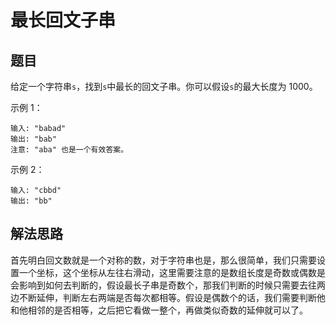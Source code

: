 # 最长回文子串
## 题目
给定一个字符串`s`，找到`s`中最长的回文子串。你可以假设`s`的最大长度为 1000。

示例 1：
~~~
输入: "babad"
输出: "bab"
注意: "aba" 也是一个有效答案。
~~~
示例 2：
~~~
输入: "cbbd"
输出: "bb"
~~~
## 解法思路

首先明白回文数就是一个对称的数，对于字符串也是，那么很简单，我们只需要设置一个坐标，这个坐标从左往右滑动，这里需要注意的是数组长度是奇数或偶数是会影响到如何去判断的，假设最长子串是奇数个，那我们判断的时候只需要去往两边不断延伸，判断左右两端是否每次都相等。假设是偶数个的话，我们需要判断他和他相邻的是否相等，之后把它看做一整个，再做类似奇数的延伸就可以了。